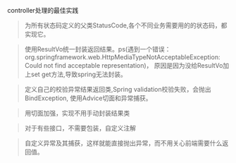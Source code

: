 controller处理的最佳实践

> 为所有状态码定义的父类StatusCode,各个不同业务需要用的的状态码，都实现它。

> 使用ResultVo统一封装返回结果。ps(遇到一个错误：org.springframework.web.HttpMediaTypeNotAcceptableException: Could not find acceptable representation)，
> 原因是因为没给ResultVo加上set get方法,导致spring无法封装。

> 定义自己的校验异常结果返回类,Spring validation校验失败，会抛出BindException,
> 使用Advice切面和异常捕获。

> 用切面加强，实现不用手动封装结果类

> 对于有些接口，不需要包装，自定义注解

> 自定义异常及其捕获，这样就能直接抛出异常，而不用关心前端需要什么返回值。